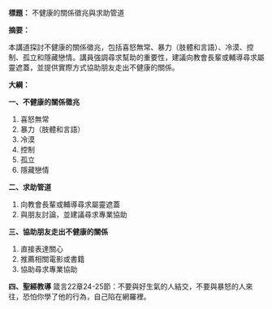 **標題：** 不健康的關係徵兆與求助管道

**摘要：**

本講道探討不健康的關係徵兆，包括喜怒無常、暴力（肢體和言語）、冷漠、控制、孤立和隱藏戀情。講員強調尋求幫助的重要性，建議向教會長輩或輔導尋求屬靈遮蓋，並提供實際方式協助朋友走出不健康的關係。

**大綱：**

**一、不健康的關係徵兆**
1. 喜怒無常
2. 暴力（肢體和言語）
3. 冷漠
4. 控制
5. 孤立
6. 隱藏戀情

**二、求助管道**
1. 向教會長輩或輔導尋求屬靈遮蓋
2. 與朋友討論，並建議尋求專業協助

**三、協助朋友走出不健康的關係**
1. 直接表達關心
2. 推薦相關電影或書籍
3. 協助尋求專業協助

**四、聖經教導**
箴言22章24-25節：不要與好生氣的人結交，不要與暴怒的人來往，恐怕你學了他的行為，自己陷在網羅裡。